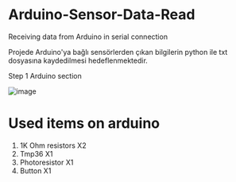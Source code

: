 # Arduino-Sensor-Data-Read
Receiving data from Arduino in serial connection

Projede Arduino'ya bağlı sensörlerden çıkan bilgilerin python ile txt dosyasına kaydedilmesi hedeflenmektedir.



Step 1 Arduino section

![image](https://user-images.githubusercontent.com/55946999/113035757-2b298880-919c-11eb-8fab-bf80b344890d.png)

# Used items on arduino
1. 1K Ohm resistors X2
2. Tmp36 X1
3. Photoresistor X1
4. Button X1



